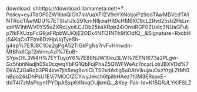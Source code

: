 download. shhttps://download.llamameta.net/*?Policy=eyJTdGF0ZW1lbnQiOlt7InVuaXF1ZV9oYXNoIjoiPz9cdTAwMDVcdTA1NTRcdTAwMDU%7ETSIsIlJlc291cmNlIjoiaHR0cHM6XC9cL2Rvd25sb2FkLmxsYW1hbWV0YS5uZXRcLyoiLCJDb25kaXRpb24iOnsiRGF0ZUxlc3NUaGFuIjp7IkFXUzpFcG9jaFRpbWUiOjE2ODk4NTQ1NTh9fX1dfQ__&Signature=RxcbHjS4KqCoTEtm6DzHpUqTyeSh-g4ep%7E1U8C1Oa2gPgA52TlGkPgNs7rvFvHmwdn-MtBNdICpf2nVms4zf%7EoB-SYpxOtL3W4H%7EYTuyuY6%7E88NJW10eu3LW%7ETN1673a2PLgw-Gz5hbhNadjh0Ss0cqwqYbFG1QbFojPhaZ5QIWFWeAz7ncarLolrJBXVDd%7EKAZJGaRqb3PR4ine7jih5mg9xnlCLTS0xdAdIg5u0AtVikujauOxzYtgLZtMt0nBpo24sDhPsU1EVj7MOCtZCYivyJekch6tpilhHAez7t0M3ERspxE-tfdT4l7zMsPqyn1PYDpASxp6XNkqOUjkmQ__&Key-Pair-Id=K15QRJLYKIFSLZ
